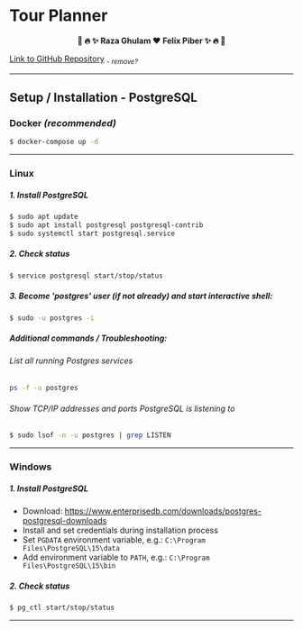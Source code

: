 # Tour Planner
<p align="center"><b>
💎 🔥 ✨ Raza Ghulam ❤️ Felix Piber ✨ 🔥 💎
  </b></p>

[Link to GitHub Repository](https://github.com/FancyFelicious/TourPlanner)  <sub>*- remove?*</sub>

---

## Setup / Installation - PostgreSQL

### Docker *(recommended)*

```sh  
$ docker-compose up -d
```

---

### Linux

##### 1. Install PostgreSQL

```sh  
$ sudo apt update
$ sudo apt install postgresql postgresql-contrib
$ sudo systemctl start postgresql.service
```

##### 2. Check status

```sh  
$ service postgresql start/stop/status
```

##### 3. Become 'postgres' user (if not already) and start interactive shell:

```sh
$ sudo -u postgres -i
```

##### Additional commands / Troubleshooting:

###### List all running Postgres services

```sh
ps -f -u postgres
```

###### Show TCP/IP addresses and ports PostgreSQL is listening to

```sh
$ sudo lsof -n -u postgres | grep LISTEN
```

---

### Windows

##### 1. Install PostgreSQL

- Download: https://www.enterprisedb.com/downloads/postgres-postgresql-downloads
- Install and set credentials during installation process
- Set `PGDATA` environment variable, e.g.: `C:\Program Files\PostgreSQL\15\data`
- Add environment variable to `PATH`, e.g.: `C:\Program Files\PostgreSQL\15\bin`

##### 2. Check status

```sh
$ pg_ctl start/stop/status
```

---
